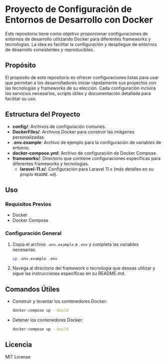 # Proyecto de Configuración de Entornos de Desarrollo con Docker

Este repositorio tiene como objetivo proporcionar configuraciones de entornos de desarrollo utilizando Docker para diferentes frameworks y tecnologías. La idea es facilitar la configuración y despliegue de entornos de desarrollo consistentes y reproducibles.

## Propósito

El propósito de este repositorio es ofrecer configuraciones listas para usar que permitan a los desarrolladores iniciar rápidamente sus proyectos con las tecnologías y frameworks de su elección. Cada configuración incluirá los servicios necesarios, scripts útiles y documentación detallada para facilitar su uso.

## Estructura del Proyecto

- **config/**: Archivos de configuración comunes.
- **DockerFiles/**: Archivos Docker para construir las imágenes personalizadas.
- **.env.example**: Archivo de ejemplo para la configuración de variables de entorno.
- **docker-compose.yml**: Archivo de configuración de Docker Compose.
- **frameworks/**: Directorio que contiene configuraciones específicas para diferentes frameworks y tecnologías.
  - **laravel-11.x/**: Configuración para Laravel 11.x (más detalles en su propio `README.md`).

## Uso

### Requisitos Previos

- Docker
- Docker Compose

### Configuración General

1. Copia el archivo `.env.example` a `.env` y completa las variables necesarias.
   ```sh
   cp .env.example .env
    ```

2. Navega al directorio del framework o tecnología que deseas utilizar y sigue las instrucciones específicas en su README.md.

## Comandos Útiles
  - Construir y levantar los contenedores Docker:
     ```sh
    docker-compose up --build
    ```
  - Detener los contenedores Docker:
     ```sh
    docker-compose up --build
    ```

## Licencia

MIT License